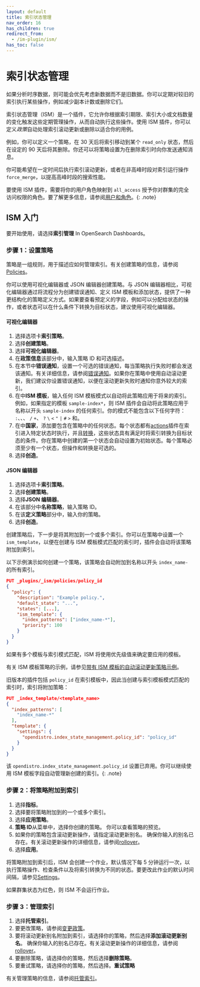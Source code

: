 ```yaml
---
layout: default
title: 索引状态管理
nav_order: 16
has_children: true
redirect_from:
  - /im-plugin/ism/
has_toc: false
---
```


# 索引状态管理

如果分析时序数据，则可能会优先考虑新数据而不是旧数据。你可以定期对较旧的索引执行某些操作，例如减少副本计数或删除它们。

索引状态管理（ISM）是一个插件，它允许你根据索引期限、索引大小或文档数量的变化触发这些定期管理操作，从而自动执行这些操作。使用 ISM 插件，你可以定义*政策*自动处理索引滚动更新或删除以适合你的用例。

例如，你可以定义一个策略，在 30 天后将索引移动到某个 `read_only` 状态，然后在设定的 90 天后将其删除。你还可以将策略设置为在删除索引时向你发送通知消息。

你可能希望在一定时间后执行索引滚动更新，或者在非高峰时段对索引运行操作 `force_merge`，以提高高峰时段的搜索性能。

要使用 ISM 插件，需要将你的用户角色映射到 `all_access` 授予你对群集的完全访问权限的角色。要了解更多信息，请参阅[用户和角色]({{site.url}}{{site.baseurl}}/security/access-control/users-roles/)。{: .note}

## ISM 入门

要开始使用，请选择**索引管理** In OpenSearch Dashboards。

### 步骤 1：设置策略

策略是一组规则，用于描述应如何管理索引。有关创建策略的信息，请参阅[Policies]({{site.url}}{{site.baseurl}}/im-plugin/ism/policies/)。

你可以使用可视化编辑器或 JSON 编辑器创建策略。与 JSON 编辑器相比，可视化编辑器通过将流程分为创建错误通知、定义 ISM 模板和添加状态，提供了一种更结构化的策略定义方式。如果要查看预定义的字段，例如可以分配给状态的操作，或者状态可以在什么条件下转换为目标状态，建议使用可视化编辑器。

#### 可视化编辑器

1. 选择选项卡**索引策略**。
2. 选择**创建策略**。
3. 选择**可视化编辑器**。
4. 在**政策信息**该部分中，输入策略 ID 和可选描述。
5. 在本节中**错误通知**，设置一个可选的错误通知，每当策略执行失败时都会发送该通知。有关详细信息，请参阅[错误通知]({{site.url}}{{site.baseurl}}/im-plugin/ism/policies#error-notifications)。如果你在策略中使用自动滚动更新，我们建议你设置错误通知，以便在滚动更新失败时通知你意外较大的索引。
6. 在中**ISM 模板**，输入任何 ISM 模板模式以自动将此策略应用于将来的索引。例如，如果指定的模板 `sample-index*`，则 ISM 插件会自动将此策略应用于名称以开头 `sample-index` 的任何索引。你的模式不能包含以下任何字符： `:`、、、 `/` `+`、 `?` `\` `<` `"` `|` `#` `>` 和。
7. 在中**国家**，添加要包含在策略中的任何状态。每个状态都有[actions]({{site.url}}{{site.baseurl}}/im-plugin/ism/policies/#actions)插件在索引进入特定状态时执行，并且[转换]({{site.url}}{{site.baseurl}}/im-plugin/ism/policies/#transitions)，这些状态具有满足时将索引转换为目标状态的条件。你在策略中创建的第一个状态会自动设置为初始状态。每个策略必须至少有一个状态，但操作和转换是可选的。
8. 选择**创造**。


#### JSON 编辑器

1. 选择选项卡**索引策略**。
2. 选择**创建策略**。
3. 选择**JSON 编辑器**。
4. 在该部分中**名称策略**，输入策略 ID。
5. 在该**定义策略**部分中，输入你的策略。
6. 选择**创造**。

创建策略后，下一步是将其附加到一个或多个索引。你可以在策略中设置一个 `ism_template`，以便在创建与 ISM 模板模式匹配的索引时，插件会自动将该策略附加到索引。

以下示例演示如何创建一个策略，该策略会自动附加到名称以开头 `index_name-` 的所有索引。

```json
PUT _plugins/_ism/policies/policy_id
{
  "policy": {
    "description": "Example policy.",
    "default_state": "...",
    "states": [...],
    "ism_template": {
      "index_patterns": ["index_name-*"],
      "priority": 100
    }
  }
}
```

如果有多个模板与索引模式匹配，ISM 将使用优先级值来确定要应用的模板。

有关 ISM 模板策略的示例，请参见[带有 ISM 模板的自动滚动更新策略示例]({{site.url}}{{site.baseurl}}/im-plugin/ism/policies#sample-policy-with-ism-template-for-auto-rollover)。

旧版本的插件包括 `policy_id` 在索引模板中，因此当创建与索引模板模式匹配的索引时，索引将附加策略：

```json
PUT _index_template/<template_name>
{
  "index_patterns": [
    "index_name-*"
  ],
  "template": {
    "settings": {
      "opendistro.index_state_management.policy_id": "policy_id"
    }
  }
}
```

该 `opendistro.index_state_management.policy_id` 设置已弃用。你可以继续使用 ISM 模板字段自动管理新创建的索引。{: .note}

### 步骤 2：将策略附加到索引

1. 选择**指标**。
2. 选择要将策略附加到的一个或多个索引。
3. 选择**应用策略**。
4. **策略 ID**从菜单中，选择你创建的策略。
你可以查看策略的预览。
5. 如果你的策略包含滚动更新操作，请指定滚动更新别名。
确保你输入的别名已存在。有关滚动更新操作的详细信息，请参阅[rollover]({{site.url}}{{site.baseurl}}/im-plugin/ism/policies#rollover)。
6. 选择**应用**。

将策略附加到索引后，ISM 会创建一个作业，默认情况下每 5 分钟运行一次，以执行策略操作、检查条件以及将索引转换为不同的状态。要更改此作业的默认时间间隔，请参见[Settings]({{site.url}}{{site.baseurl}}/im-plugin/ism/settings/)。

如果群集状态为红色，则 ISM 不会运行作业。

### 步骤 3：管理索引

1. 选择**托管索引**。
2. 要更改策略，请参阅[变更政策]({{site.url}}{{site.baseurl}}/im-plugin/ism/managedindexes#change-policy)。
3. 要将滚动更新别名附加到索引，请选择你的策略，然后选择**添加滚动更新别名**。
确保你输入的别名已存在。有关滚动更新操作的详细信息，请参阅[rollover]({{site.url}}{{site.baseurl}}/im-plugin/ism/policies#rollover)。
4. 要删除策略，请选择你的策略，然后选择**删除策略**。
5. 要重试策略，请选择你的策略，然后选择。**重试策略**

有关管理策略的信息，请参阅[托管索引]({{site.url}}{{site.baseurl}}/im-plugin/ism/managedindexes/)。
